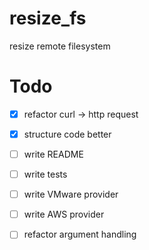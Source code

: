 # resize_fs
resize remote filesystem

# Todo

- [x] refactor curl -> http request
- [x] structure code better
- [ ] write README
- [ ] write tests
- [ ] write VMware provider
- [ ] write AWS provider
- [ ] refactor argument handling

